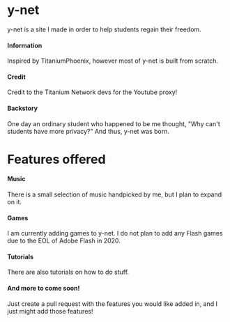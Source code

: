 # y-net

y-net is a site I made in order to help students regain their freedom.

#### Information

Inspired by TitaniumPhoenix, however most of y-net is built from scratch.

#### Credit

Credit to the Titanium Network devs for the Youtube proxy!

#### Backstory

One day an ordinary student who happened to be me thought, "Why can't students have more privacy?" And thus, y-net was born.

# Features offered

#### Music

There is a small selection of music handpicked by me, but I plan to expand on it.

#### Games

I am currently adding games to y-net. I do not plan to add any Flash games due to the EOL of Adobe Flash in 2020.

#### Tutorials

There are also tutorials on how to do stuff.

#### And more to come soon!

Just create a pull request with the features you would like added in, and I just might add those features!

